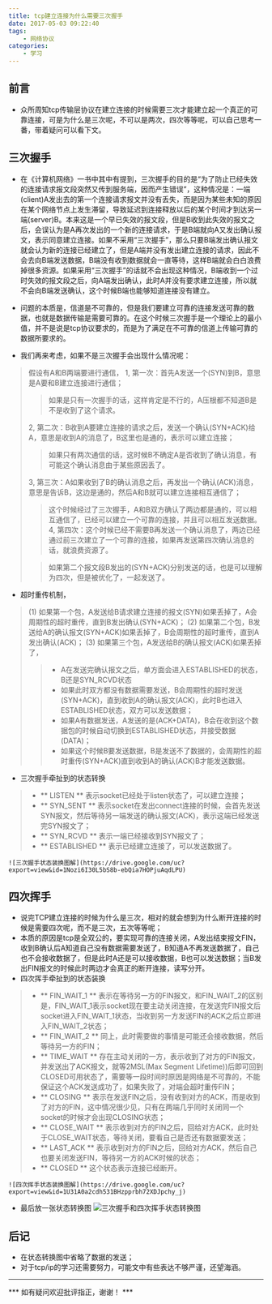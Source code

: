 ```yaml
---
title: tcp建立连接为什么需要三次握手
date: 2017-05-03 09:22:40
tags:
    - 网络协议
categories:
    - 学习
---
```

## 前言
* 众所周知tcp传输层协议在建立连接的时候需要三次才能建立起一个真正的可靠连接，可是为什么是三次呢，不可以是两次，四次等等呢，可以自己思考一番，带着疑问可以看下文。

## 三次握手
* 在《计算机网络》一书中其中有提到，三次握手的目的是“为了防止已经失效的连接请求报文段突然又传到服务端，因而产生错误”，这种情况是：一端(client)A发出去的第一个连接请求报文并没有丢失，而是因为某些未知的原因在某个网络节点上发生滞留，导致延迟到连接释放以后的某个时间才到达另一端(server)B。本来这是一个早已失效的报文段，但是B收到此失效的报文之后，会误认为是A再次发出的一个新的连接请求，于是B端就向A又发出确认报文，表示同意建立连接。如果不采用“三次握手”，那么只要B端发出确认报文就会认为新的连接已经建立了，但是A端并没有发出建立连接的请求，因此不会去向B端发送数据，B端没有收到数据就会一直等待，这样B端就会白白浪费掉很多资源。如果采用“三次握手”的话就不会出现这种情况，B端收到一个过时失效的报文段之后，向A端发出确认，此时A并没有要求建立连接，所以就不会向B端发送确认，这个时候B端也能够知道连接没有建立。

<!-- more -->

* 问题的本质是，信道是不可靠的，但是我们要建立可靠的连接发送可靠的数据，也就是数据传输是需要可靠的。在这个时候三次握手是一个理论上的最小值，并不是说是tcp协议要求的，而是为了满足在不可靠的信道上传输可靠的数据所要求的。

* 我们再来考虑，如果不是三次握手会出现什么情况呢：
> 假设有A和B两端要进行通信，
> 1, 第一次：首先A发送一个(SYN)到B，意思是A要和B建立连接进行通信；
> > 如果是只有一次握手的话，这样肯定是不行的，A压根都不知道B是不是收到了这个请求。
>
> 2, 第二次：B收到A要建立连接的请求之后，发送一个确认(SYN+ACK)给A，意思是收到A的消息了，B这里也是通的，表示可以建立连接；
> > 如果只有两次通信的话，这时候B不确定A是否收到了确认消息，有可能这个确认消息由于某些原因丢了。
>
> 3, 第三次：A如果收到了B的确认消息之后，再发出一个确认(ACK)消息，意思是告诉B，这边是通的，然后A和B就可以建立连接相互通信了；
> > 这个时候经过了三次握手，A和B双方确认了两边都是通的，可以相互通信了，已经可以建立一个可靠的连接，并且可以相互发送数据。
> 4, 第四次：这个时候已经不需要B再发送一个确认消息了，两边已经通过前三次建立了一个可靠的连接，如果再发送第四次确认消息的话，就浪费资源了。
>
> > 如果第二个报文段B发出的(SYN+ACK)分别发送的话，也是可以理解为四次，但是被优化了，一起发送了。

* 超时重传机制，
> (1) 如果第一个包，A发送给B请求建立连接的报文(SYN)如果丢掉了，A会周期性的超时重传，直到B发出确认(SYN+ACK)；
> (2) 如果第二个包，B发送给A的确认报文(SYN+ACK)如果丢掉了，B会周期性的超时重传，直到A发出确认(ACK)；
> (3) 如果第三个包，A发送给B的确认报文(ACK)如果丢掉了，
> > * A在发送完确认报文之后，单方面会进入ESTABLISHED的状态，B还是SYN_RCVD状态
> > * 如果此时双方都没有数据需要发送，B会周期性的超时发送(SYN+ACK)，直到收到A的确认报文(ACK)，此时B也进入ESTABLISHED状态，双方可以发送数据；
> > * 如果A有数据发送，A发送的是(ACK+DATA)，B会在收到这个数据包的时候自动切换到ESTABLISHED状态，并接受数据(DATA)；
> > * 如果这个时候B要发送数据，B是发送不了数据的，会周期性的超时重传(SYN+ACK)直到收到A的确认(ACK)B才能发送数据。

* 三次握手牵扯到的状态转换
> * ** LISTEN ** 表示socket已经处于listen状态了，可以建立连接；
> * ** SYN_SENT ** 表示socket在发出connect连接的时候，会首先发送SYN报文，然后等待另一端发送的确认报文(ACK)，表示这端已经发送完SYN报文了；
> * ** SYN_RCVD ** 表示一端已经接收到SYN报文了；
> * ** ESTABLISHED ** 表示已经建立连接了，可以发送数据了。

    ![三次握手状态装换图解](https://drive.google.com/uc?export=view&id=1Nozi6I30L5bS8b-ebQia7HOPjuAqdLPU)

## 四次挥手
* 说完TCP建立连接的时候为什么是三次，相对的就会想到为什么断开连接的时候是需要四次呢，而不是三次，五次等等呢；
* 本质的原因是tcp是全双公的，要实现可靠的连接关闭，A发出结束报文FIN，收到B确认后A知道自己没有数据需要发送了，B知道A不再发送数据了，自己也不会接收数据了，但是此时A还是可以接收数据，B也可以发送数据；当B发出FIN报文的时候此时两边才会真正的断开连接，读写分开。
* 四次挥手牵扯到的状态装换
> * ** FIN_WAIT_1 ** 表示在等待另一方的FIN报文，和FIN_WAIT_2的区别是，FIN_WAIT_1表示socket现在要主动关闭连接，在发送完FIN报文后socket进入FIN_WAIT_1状态，当收到另一方发送FIN的ACK之后立即进入FIN_WAIT_2状态；
> * ** FIN_WAIT_2 ** 同上，此时需要做的事情是可能还会接收数据，然后等待另一方的FIN；
> * ** TIME_WAIT ** 存在主动关闭的一方，表示收到了对方的FIN报文，并发送出了ACK报文，就等2MSL(Max Segment Lifetime))后即可回到CLOSED可用状态了，需要等一段时间时原因是网络是不可靠的，不能保证这个ACK发送成功了，如果失败了，对端会超时重传FIN；
> * ** CLOSING ** 表示在发送FIN之后，没有收到对方的ACK，而是收到了对方的FIN，这中情况很少见，只有在两端几乎同时关闭同一个socket的时候才会出现CLOSING状态；
> * ** CLOSE_WAIT ** 表示收到对方的FIN之后，回给对方ACK，此时处于CLOSE_WAIT状态，等待关闭，要看自己是否还有数据要发送；
> * ** LAST_ACK ** 表示收到对方的FIN之后，回给对方ACK，然后自己也要关闭发送FIN，等待另一方的ACK时候的状态；
> * ** CLOSED ** 这个状态表示连接已经断开。

    ![四次挥手状态装换图解](https://drive.google.com/uc?export=view&id=1U31A0a2cdh531BHzpprbh72XDJpchy_j)

* 最后放一张状态转换图
    ![三次握手和四次挥手状态转换图](https://drive.google.com/uc?export=view&id=1PzEZ4PpUy5U6w9Uor6dbL1XdFFYZvxV2)

## 后记
* 在状态转换图中省略了数据的发送；
* 对于tcp/ip的学习还需要努力，可能文中有些表达不够严谨，还望海涵。

---

*** 如有疑问欢迎批评指正，谢谢！ ***
